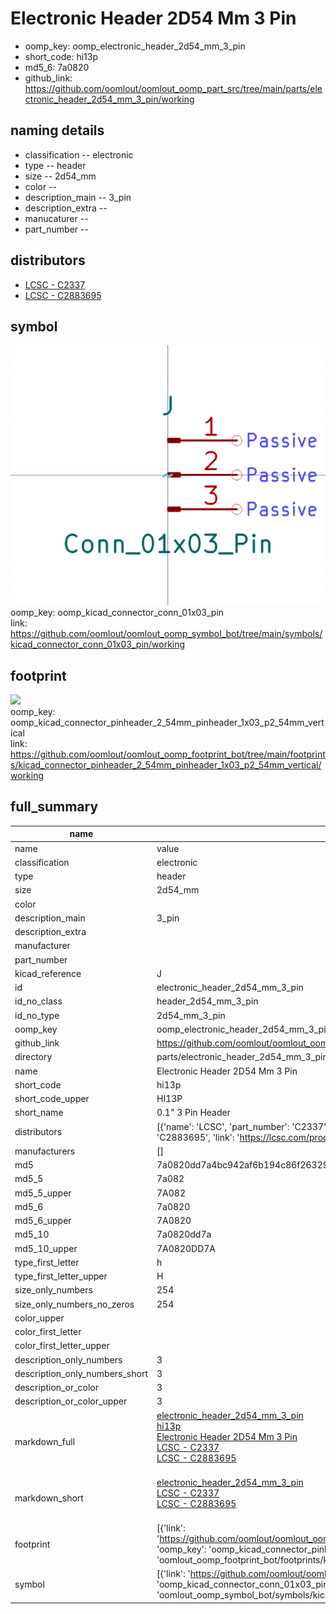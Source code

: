 # Electronic Header 2D54 Mm 3 Pin

  
* oomp_key: oomp_electronic_header_2d54_mm_3_pin 
* short_code: hi13p
* md5_6: 7a0820  
* github_link: https://github.com/oomlout/oomlout_oomp_part_src/tree/main/parts/electronic_header_2d54_mm_3_pin/working  
## naming details
* classification -- electronic
* type -- header
* size -- 2d54_mm
* color -- 
* description_main -- 3_pin
* description_extra -- 
* manucaturer -- 
* part_number -- 

## distributors
* [LCSC - C2337](https://lcsc.com/product-detail/C2337.html)  
* [LCSC - C2883695](https://lcsc.com/product-detail/C2883695.html)  


## symbol

![](symbol/0/working/working_600.png)  
oomp_key: oomp_kicad_connector_conn_01x03_pin  
link: https://github.com/oomlout/oomlout_oomp_symbol_bot/tree/main/symbols/kicad_connector_conn_01x03_pin/working  

## footprint

![](footprint/0/working/working_600.png)  
oomp_key: oomp_kicad_connector_pinheader_2_54mm_pinheader_1x03_p2_54mm_vertical  
link: https://github.com/oomlout/oomlout_oomp_footprint_bot/tree/main/footprints/kicad_connector_pinheader_2_54mm_pinheader_1x03_p2_54mm_vertical/working  

## full_summary
| name | value | 
| --- | --- | 
| name | value | 
| classification | electronic | 
| type | header | 
| size | 2d54_mm | 
| color |  | 
| description_main | 3_pin | 
| description_extra |  | 
| manufacturer |  | 
| part_number |  | 
| kicad_reference | J | 
| id | electronic_header_2d54_mm_3_pin | 
| id_no_class | header_2d54_mm_3_pin | 
| id_no_type | 2d54_mm_3_pin | 
| oomp_key | oomp_electronic_header_2d54_mm_3_pin | 
| github_link | https://github.com/oomlout/oomlout_oomp_part_src/tree/main/parts/electronic_header_2d54_mm_3_pin/working | 
| directory | parts/electronic_header_2d54_mm_3_pin | 
| name | Electronic Header 2D54 Mm 3 Pin | 
| short_code | hi13p | 
| short_code_upper | HI13P | 
| short_name | 0.1" 3 Pin Header | 
| distributors | [{'name': 'LCSC', 'part_number': 'C2337', 'link': 'https://lcsc.com/product-detail/C2337.html', 'id': 'distributor_lcsc'}, {'name': 'LCSC', 'part_number': 'C2883695', 'link': 'https://lcsc.com/product-detail/C2883695.html', 'id': 'distributor_lcsc'}] | 
| manufacturers | [] | 
| md5 | 7a0820dd7a4bc942af6b194c86f26329 | 
| md5_5 | 7a082 | 
| md5_5_upper | 7A082 | 
| md5_6 | 7a0820 | 
| md5_6_upper | 7A0820 | 
| md5_10 | 7a0820dd7a | 
| md5_10_upper | 7A0820DD7A | 
| type_first_letter | h | 
| type_first_letter_upper | H | 
| size_only_numbers | 254 | 
| size_only_numbers_no_zeros | 254 | 
| color_upper |  | 
| color_first_letter |  | 
| color_first_letter_upper |  | 
| description_only_numbers | 3 | 
| description_only_numbers_short | 3 | 
| description_or_color | 3 | 
| description_or_color_upper | 3 | 
| markdown_full | [electronic_header_2d54_mm_3_pin](https://github.com/oomlout/oomlout_oomp_part_src/tree/main/parts/electronic_header_2d54_mm_3_pin/working)<br>[hi13p](https://github.com/oomlout/oomlout_oomp_part_src/tree/main/parts/electronic_header_2d54_mm_3_pin/working)<br>[Electronic Header 2D54 Mm 3 Pin](https://github.com/oomlout/oomlout_oomp_part_src/tree/main/parts/electronic_header_2d54_mm_3_pin/working)<br>[LCSC - C2337<br>](https://lcsc.com/product-detail/C2337.html)[LCSC - C2883695<br>](https://lcsc.com/product-detail/C2883695.html)<br> | 
| markdown_short | [electronic_header_2d54_mm_3_pin](https://github.com/oomlout/oomlout_oomp_part_src/tree/main/parts/electronic_header_2d54_mm_3_pin/working)<br>[LCSC - C2337<br>](https://lcsc.com/product-detail/C2337.html)[LCSC - C2883695<br>](https://lcsc.com/product-detail/C2883695.html)<br> | 
| footprint | [{'link': 'https://github.com/oomlout/oomlout_oomp_footprint_bot/tree/main/foootprntss/kicad_connector_pinheader_2_54mm_pinheader_1x03_p2_54mm_vertical', 'oomp_key': 'oomp_kicad_connector_pinheader_2_54mm_pinheader_1x03_p2_54mm_vertical', 'directory': 'oomlout_oomp_footprint_bot/footprints/kicad_connector_pinheader_2_54mm_pinheader_1x03_p2_54mm_vertical//working/working.kicad_mod'}] | 
| symbol | [{'link': 'https://github.com/oomlout/oomlout_oomp_symbol_bot/tree/main/symbols/kicad_connector_conn_01x03_pin', 'oomp_key': 'oomp_kicad_connector_conn_01x03_pin', 'directory': 'oomlout_oomp_symbol_bot/symbols/kicad_connector_conn_01x03_pin//working/working.kicad_sym'}] | 
